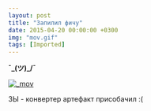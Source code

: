 ```yaml
---
layout: post
title: "Запилил фичу"
date: 2015-04-20 00:00:00 +0300
img: "mov.gif"
tags: [Imported]
---
```


**¯\_(ツ)_/¯**

[![_mov](/blog/assetsmov.gif)](/blog/assetsmov.gif)

ЗЫ - конвертер артефакт присобачил :(